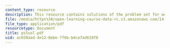 ```yaml
---
content_type: resource
description: This resource contains solutions of the problem set for week 5.
file: /media/https%3A/open-learning-course-data-rc.s3.amazonaws.com/14-30-introduction-to-statistical-method-in-economics-spring-2006/ac038aad4e128ebe7f6bb4ce7ad61978_ps5sol.pdf
file_type: application/pdf
resourcetype: Document
title: ps5sol.pdf
uid: ac038aad-4e12-8ebe-7f6b-b4ce7ad61978
---
```

